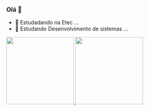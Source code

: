 ### Olá  👋

- 🔭 Estudadando na Etec ...
- 🌱 Estudando Desenvolvimento de sistemas ...

<div>
  <a href="https://github.com/GabrielDamascenoAlmeida"> 
  <img height="180em" src="https://github-readme-stats.vercel.app/api?username=GabrielDamascenoAlmeida&show_icons=true&theme=gruvbox"/>  
  <img height="180em" src="https://github-readme-stats.vercel.app/api/top-langs/?username=GabrielDamascenoAlmeida&layout=compact&theme=gruvbox"/>    
</div>
